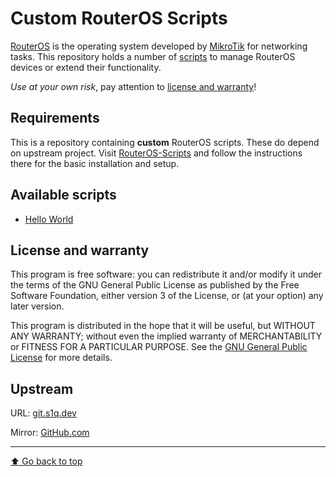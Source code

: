 Custom RouterOS Scripts
=======================

[RouterOS](https://mikrotik.com/software) is the operating system developed
by [MikroTik](https://mikrotik.com/aboutus) for networking tasks. This
repository holds a number of [scripts](https://wiki.mikrotik.com/wiki/Manual:Scripting)
to manage RouterOS devices or extend their functionality.

*Use at your own risk*, pay attention to
[license and warranty](#license-and-warranty)!

Requirements
------------

This is a repository containing **custom** RouterOS scripts. These do depend
on upstream project. Visit
[RouterOS-Scripts](https://git.eworm.de/cgit/routeros-scripts/about/) and
follow the instructions there for the basic installation and setup.

Available scripts
-----------------

* [Hello World](doc/hello-world.md)

License and warranty
--------------------

This program is free software: you can redistribute it and/or modify
it under the terms of the GNU General Public License as published by
the Free Software Foundation, either version 3 of the License, or
(at your option) any later version.

This program is distributed in the hope that it will be useful,
but WITHOUT ANY WARRANTY; without even the implied warranty of
MERCHANTABILITY or FITNESS FOR A PARTICULAR PURPOSE.  See the
[GNU General Public License](COPYING.md) for more details.

Upstream
--------

URL:
[git.s1q.dev](https://git.s1q.dev/phg/routeros-scripts-custom)

Mirror:
[GitHub.com](https://github.com/shokinn/routeros-scripts-custom)

---
[⬆️ Go back to top](#top)
